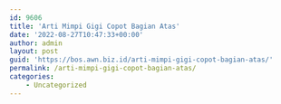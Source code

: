 ```yaml
---
id: 9606
title: 'Arti Mimpi Gigi Copot Bagian Atas'
date: '2022-08-27T10:47:33+00:00'
author: admin
layout: post
guid: 'https://bos.awn.biz.id/arti-mimpi-gigi-copot-bagian-atas/'
permalink: /arti-mimpi-gigi-copot-bagian-atas/
categories:
    - Uncategorized
---
```


